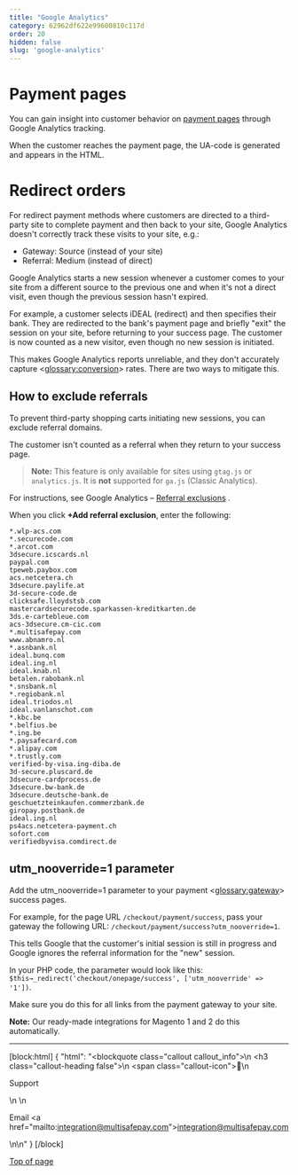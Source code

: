 ```yaml
---
title: "Google Analytics"
category: 62962df622e99600810c117d
order: 20
hidden: false
slug: 'google-analytics'
---
```

# Payment pages

You can gain insight into customer behavior on [payment pages](/docs/payment-pages/) through Google Analytics tracking.

When the customer reaches the payment page, the UA-code is generated and appears in the HTML.

# Redirect orders
For redirect payment methods where customers are directed to a third-party site to complete payment and then back to your site, Google Analytics doesn't correctly track these visits to your site, e.g.:

- Gateway: Source (instead of your site) 
- Referral: Medium (instead of direct) 

Google Analytics starts a new session whenever a customer comes to your site from a different source to the previous one and when it's not a direct visit, even though the previous session hasn't expired.

For example, a customer selects iDEAL (redirect) and then specifies their bank. They are redirected to the bank's payment page and briefly "exit" the session on your site, before returning to your success page. The customer is now counted as a new visitor, even though no new session is initiated.

This makes Google Analytics reports unreliable, and they don't accurately capture <<glossary:conversion>> rates. There are two ways to mitigate this.

## How to exclude referrals

To prevent third-party shopping carts initiating new sessions, you can exclude referral domains. 

The customer isn't counted as a referral when they return to your success page. 

> **Note:** This feature is only available for sites using `gtag.js` or `analytics.js`. It is **not** supported for `ga.js` (Classic Analytics).

For instructions, see Google Analytics – <a href="https://support.google.com/analytics/answer/2795830" target="_blank">Referral exclusions</a> <i class="fa fa-external-link" style="font-size:12px;color:#8b929e"></i>.

When you click **+Add referral exclusion**, enter the following:

```
*.wlp-acs.com
*.securecode.com
*.arcot.com
3dsecure.icscards.nl
paypal.com
tpeweb.paybox.com
acs.netcetera.ch
3dsecure.paylife.at
3d-secure-code.de
clicksafe.lloydstsb.com
mastercardsecurecode.sparkassen-kreditkarten.de
3ds.e-cartebleue.com
acs-3dsecure.cm-cic.com
*.multisafepay.com
www.abnamro.nl
*.asnbank.nl
ideal.bunq.com
ideal.ing.nl
ideal.knab.nl
betalen.rabobank.nl
*.snsbank.nl
*.regiobank.nl
ideal.triodos.nl
ideal.vanlanschot.com
*.kbc.be
*.belfius.be
*.ing.be
*.paysafecard.com
*.alipay.com
*.trustly.com
verified-by-visa.ing-diba.de
3d-secure.pluscard.de
3dsecure-cardprocess.de
3dsecure.bw-bank.de
3dsecure.deutsche-bank.de
geschuetzteinkaufen.commerzbank.de
giropay.postbank.de
ideal.ing.nl
ps4acs.netcetera-payment.ch
sofort.com
verifiedbyvisa.comdirect.de
```

## utm_nooverride=1 parameter

Add the utm_nooverride=1 parameter to your payment <<glossary:gateway>> success pages. 

For example, for the page URL `/checkout/payment/success`, pass your gateway the following URL: `/checkout/payment/success?utm_nooverride=1`. 

This tells Google that the customer's initial session is still in progress and Google ignores the referral information for the "new" session. 

In your PHP code, the parameter would look like this: `$this→_redirect('checkout/onepage/success', ['utm_nooverride' => '1'])`.

Make sure you do this for all links from the payment gateway to your site.

**Note:** Our ready-made integrations for Magento 1 and 2 do this automatically. 
<br>

---

[block:html]
{
  "html": "<blockquote class=\"callout callout_info\">\n    <h3 class=\"callout-heading false\">\n        <span class=\"callout-icon\">💬</span>\n        <p>Support</p>\n    </h3>\n    <p>Email <a href=\"mailto:integration@multisafepay.com\">integration@multisafepay.com</a></p>\n</blockquote>\n"
}
[/block]

[Top of page](#)
